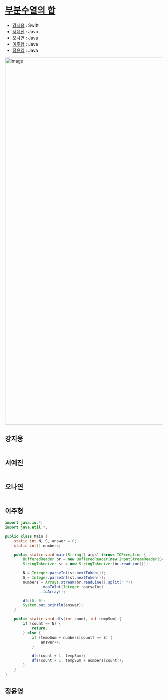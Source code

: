 # [부분수열의 합](https://www.acmicpc.net/problem/1182)

- [강지웅](#강지웅) : Swift
- [서예진](#서예진) : Java
- [오나연](#오나연) : Java
- [이주형](#이주형) : Java
- [정윤영](#정윤영) : Java

<img width="1174" alt="image" src="https://user-images.githubusercontent.com/50551349/173194549-c5d8414e-9034-4c46-981b-9cff20cbc541.png">

## 강지웅
```swift

```
## 서예진
```java

```

## 오나연
```java

```

## 이주형
```java
import java.io.*;
import java.util.*;

public class Main {
    static int N, S, answer = 0;
    static int[] numbers;

    public static void main(String[] args) throws IOException {
        BufferedReader br = new BufferedReader(new InputStreamReader(System.in));
        StringTokenizer st = new StringTokenizer(br.readLine());

        N = Integer.parseInt(st.nextToken());
        S = Integer.parseInt(st.nextToken());
        numbers = Arrays.stream(br.readLine().split(" "))
                .mapToInt(Integer::parseInt)
                .toArray();

        dfs(0, 0);
        System.out.println(answer);
    }

    public static void dfs(int count, int tempSum) {
        if (count == N) {
            return;
        } else {
            if (tempSum + numbers[count] == S) {
                answer++;
            }

            dfs(count + 1, tempSum);
            dfs(count + 1, tempSum + numbers[count]);
        }
    }
}
```

## 정윤영
```java

```
